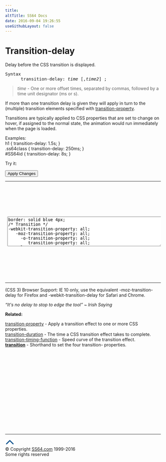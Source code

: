 ```yaml
---
title:
altTitle: SS64 Docs
date: 2016-09-04 19:26:55
useGithubLayout: false
---
```

<!-- #BeginLibraryItem "/Library/head_css.lbi" --><!-- #EndLibraryItem --><h1>Transition-delay</h1>
<p>Delay before  the CSS transition  is displayed.</p>
<pre>Syntax
      transition-delay: <i>time </i>[,<i>time2</i>] ;</pre>
<blockquote>
<p><i><span class="code">time</span></i> - One or more offset times, separated by commas, followed by a time unit designator  (<span class="code">ms</span> or <span class="code">s</span>). <br>
</p>
</blockquote>
<p>If more than one transition delay is given they will apply in turn to the (multiple) transition elements specified with <a href="transition-property.html">transition-property</a>.</p>
<p>Transitions are typically applied to CSS properties that are set to change on <span class="code">hover</span>,  if assigned to the <span class="code">normal</span> state, the animation would run immediately when the page is loaded.<br>
</p>
<p>Examples:<br>
  <span class="code">h1 { transition-delay: 1.5s;  }<br>
    .ss64class { transition-delay: 250ms; }</span><br>
    <span class="code">#SS64id { transition-delay: 8s;  }</span>    <br>
</p>
<p>Try it:</p><input type="button" onclick="ApplyStyle()" value="Apply Changes">
<table>
  <tbody><tr>
    <td><textarea name="tryit" id="trycode" cols="60" rows="6" onfocus="this.style.background='#fff';" onblur="this.style.background='#eee';" tabindex="1">border: solid blue 4px;
/* Transition */
-webkit-transition-property: all;
   -moz-transition-property: all; 
     -o-transition-property: all;
        transition-property: all;
/* Delay  */
-webkit-transition-delay: 1s;
   -moz-transition-delay: 1s;
     -o-transition-delay: 1s;
        transition-delay: 1s;
/* Duration */
-webkit-transition-duration: 1s;
   -moz-transition-duration: 1s;
     -o-transition-duration: 1s;
        transition-duration: 1s;
</textarea></td>
    <td><div id="tryresult">This sample has a MouseOver / :hover style that changes the <span class="code">height</span> and <span class="code">width</span> and adds a red <span class="code">background</span>. <br>
{width: 500px; height: 300px; background: red;}<br>
Reload the page to restart.</div></td>
  </tr>
</tbody></table>
<p>(CSS 3) Browser Support:   IE 10 only, use the equivalent <span class="code">-moz-transition-delay</span> for Firefox and <span class="code">-webkit-transition-delay</span> for Safari and Chrome.</p>
<p class="quote"><i>“It's no delay to stop to edge the tool” ~ Irish Saying</i></p><p><b>Related:</b></p>
<p><a href="transition-property.html">transition-property</a> - Apply a transition effect to one or more CSS properties.<br>
<a href="transition-duration.html">transition-duration</a> - The time a CSS transition effect takes to complete.<br>
<a href="transition-timing-function.html">transition-timing-function</a> - Speed curve of the transition effect.<br>
<b><a href="transition.html">transition</a></b> - Shorthand to set the four transition- properties.</p><!-- #BeginLibraryItem "/Library/foot_css.lbi" --><p>
<!-- CSS -->
<ins class="adsbygoogle" style="display:inline-block;width:300px;height:250px" data-ad-client="ca-pub-6140977852749469" data-ad-slot="2739097502"></ins>
<script>
(adsbygoogle = window.adsbygoogle || []).push({});
</script></p>
<hr>
<div id="bl" class="footer"><a href="transition-delay.html#"><img src="../images/top.png" width="30" height="22" alt="Back to the Top"></a></div>
<div id="br" class="footer, tagline">© Copyright <a href="http://ss64.com/">SS64.com</a> 1999-2016<br>
Some rights reserved</div><!-- #EndLibraryItem -->

